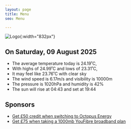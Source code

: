 ```yaml
---
layout: page
title: Menu
seo: Menu

---
```


![Logo](/images/logo.jpg){:width="832px"}

<!-- weather_marker starts -->
## On Saturday, 09 August 2025

- The average temperature today is 24.19˚C,
- With highs of 24.99˚C and lows of 23.31˚C,
- It may feel like 23.76˚C with clear sky
- The wind speed is 6.17m/s and visibility is 10000m
- The pressure is 1020hPa and humidity is 42%
- The sun will rise at 04:43 and set at 19:44

<!-- weather_marker ends -->

## Sponsors

- [Get £50 credit when switching to Octopus Energy](https://bit.ly/3oD1nnS)
- [Get £75 when taking a 1000mb YouFibre broadband plan](https://aklam.io/91zWhU?)
